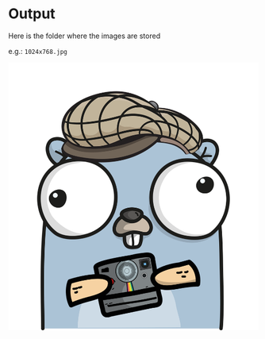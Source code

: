 # Output

Here is the folder where the images are stored

e.g.: `1024x768.jpg`

![img](../../docs/gopher.png)
